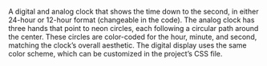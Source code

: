A digital and analog clock that shows the time down to the second, in either 24-hour or 12-hour format (changeable in the code). The analog clock has three hands that point to neon circles, each following a circular path around the center. These circles are color-coded for the hour, minute, and second, matching the clock’s overall aesthetic. The digital display uses the same color scheme, which can be customized in the project’s CSS file.
